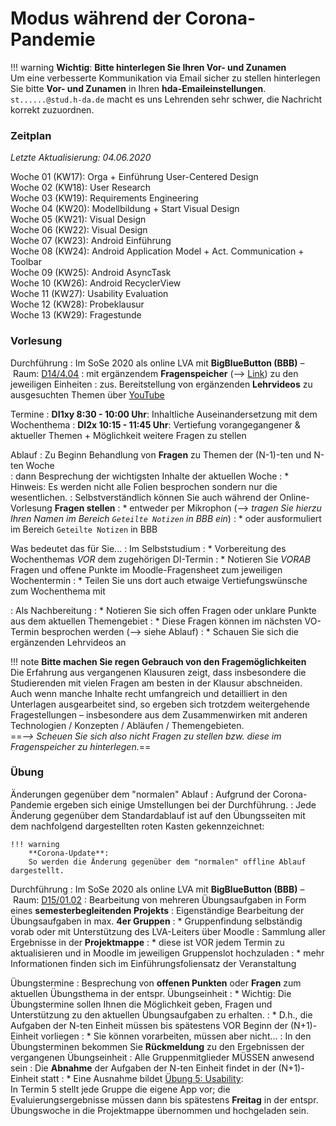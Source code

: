 # Modus während der Corona-Pandemie 

!!! warning
    **Wichtig**: **Bitte hinterlegen Sie Ihren Vor- und Zunamen**   
    Um eine verbesserte Kommunikation via Email sicher zu stellen hinterlegen Sie bitte **Vor- und Zunamen** in Ihren **hda-Emaileinstellungen**. `st......@stud.h-da.de` macht es uns Lehrenden sehr schwer, die Nachricht korrekt zuzuordnen.


### Zeitplan 

_Letzte Aktualisierung: 04.06.2020_ 

Woche 01 (KW17): Orga + Einführung User-Centered Design  
Woche 02 (KW18): User Research  
Woche 03 (KW19): Requirements Engineering  
Woche 04 (KW20): Modellbildung + Start Visual Design  
Woche 05 (KW21): Visual Design  
Woche 06 (KW22): Visual Design  
Woche 07 (KW23): Android Einführung  
Woche 08 (KW24): Android Application Model + Act. Communication + Toolbar  
Woche 09 (KW25): Android AsyncTask  
Woche 10 (KW26): Android RecyclerView  
Woche 11 (KW27): Usability Evaluation  
Woche 12 (KW28): Probeklausur  
Woche 13 (KW29): Fragestunde  


### Vorlesung

Durchführung 
: Im SoSe 2020 als online LVA mit **BigBlueButton (BBB)** – Raum: [D14/4.04](https://rooms.fbi.h-da.de/core/join/meeting/view/3968822e35d04f23b35f623496d9bc07)
: mit ergänzendem **Fragenspeicher** (--> [Link](https://lernen.h-da.de/mod/wiki/view.php?id=357203)) zu den jeweiligen Einheiten
: zus. Bereitstellung von ergänzenden **Lehrvideos** zu ausgesuchten Themen über [YouTube](https://www.youtube.com/channel/UCmvuGsp-maCJ_HwAgKxBpbA?view_as=subscriber)

Termine
: **DI1xy 8:30 - 10:00 Uhr**: Inhaltliche Auseinandersetzung mit dem Wochenthema
: **DI2x 10:15 - 11:45 Uhr**: Vertiefung vorangegangener & aktueller Themen + Möglichkeit weitere Fragen zu stellen

Ablauf 
: Zu Beginn Behandlung von **Fragen** zu Themen der (N-1)-ten und N-ten Woche  
: dann Besprechung der wichtigsten Inhalte der aktuellen Woche
: * Hinweis: Es werden nicht alle Folien besprochen sondern nur die wesentlichen.
: Selbstverständlich können Sie auch während der Online-Vorlesung **Fragen stellen**
: * entweder per Mikrophon (--> _tragen Sie hierzu Ihren Namen im Bereich `Geteilte Notizen` in BBB ein_)
: * oder ausformuliert im Bereich `Geteilte Notizen` in BBB


Was bedeutet das für Sie...
: Im Selbststudium
: * Vorbereitung des Wochenthemas *VOR* dem zugehörigen DI-Termin
: * Notieren Sie _VORAB_ Fragen und offene Punkte im Moodle-Fragensheet zum jeweiligen Wochentermin
: * Teilen Sie uns dort auch etwaige Vertiefungswünsche zum Wochenthema mit

: Als Nachbereitung
: * Notieren Sie sich offen Fragen oder unklare Punkte aus dem aktuellen Themengebiet
: * Diese Fragen können im nächsten VO-Termin besprochen werden (--> siehe Ablauf)
: * Schauen Sie sich die ergänzenden Lehrvideos an

!!! note
    **Bitte machen Sie regen Gebrauch von den Fragemöglichkeiten**  
    Die Erfahrung aus vergangenen Klausuren zeigt, dass insbesondere die Studierenden mit vielen Fragen am besten in der Klausur abschneiden. 
    Auch wenn manche Inhalte recht umfangreich und detailliert in den Unterlagen ausgearbeitet sind, so ergeben sich trotzdem weitergehende Fragestellungen – insbesondere aus dem Zusammenwirken mit anderen Technologien / Konzepten / Abläufen / Themengebieten.  
    ==_--> Scheuen Sie sich also nicht Fragen zu stellen bzw. diese im Fragenspeicher zu hinterlegen._==


### Übung

Änderungen gegenüber dem "normalen" Ablauf
: Aufgrund der Corona-Pandemie ergeben sich einige Umstellungen bei der Durchführung.
: Jede Änderung gegenüber dem Standardablauf ist auf den Übungsseiten mit dem nachfolgend dargestellten roten Kasten gekennzeichnet:

    !!! warning
        **Corona-Update**:  
        So werden die Änderung gegenüber dem "normalen" offline Ablauf dargestellt.

Durchführung
: Im SoSe 2020 als online LVA mit **BigBlueButton (BBB)** – Raum: [D15/01.02](https://rooms.fbi.h-da.de/core/join/meeting/view/97b043084809414a87a2cbdc85263502)
: Bearbeitung von mehreren Übungsaufgaben in Form eines **semesterbegleitenden Projekts**
: Eigenständige Bearbeitung der Übungsaufgaben in max. **4er Gruppen**
: * Gruppenfindung selbständig vorab oder mit Unterstützung des LVA-Leiters über Moodle
: Sammlung aller Ergebnisse in der **Projektmappe**
: * diese ist VOR jedem Termin zu aktualisieren und in Moodle im jeweiligen Gruppenslot hochzuladen
: * mehr Informationen finden sich im Einführungsfoliensatz der Veranstaltung


Übungstermine 
: Besprechung von **offenen Punkten** oder **Fragen** zum aktuellen Übungsthema in der entspr. Übungseinheit
: * Wichtig: Die Übungstermine sollen Ihnen die Möglichkeit geben, Fragen und Unterstützung zu den aktuellen Übungsaufgaben zu erhalten.
: * D.h., die Aufgaben der N-ten Einheit müssen bis spätestens VOR Beginn der (N+1)-Einheit vorliegen
: * Sie können vorarbeiten, müssen aber nicht...
: In den Übungsterminen bekommen Sie **Rückmeldung** zu den Ergebnissen der vergangenen Übungseinheit 
: Alle Gruppenmitglieder MÜSSEN anwesend sein 
: Die **Abnahme** der Aufgaben der N-ten Einheit findet in der (N+1)-Einheit statt
: * Eine Ausnahme bildet [Übung 5: Usability](termin5.md):  
In Termin 5 stellt jede Gruppe die eigene App vor; die Evaluierungsergebnisse müssen dann bis spätestens __Freitag__ in der entspr. Übungswoche in die Projektmappe übernommen und hochgeladen sein. 
<!--:    * Die Evaluierungsergebnisse _MÜSSEN_ bereits vor Ihrem letzten Übungstermin vollständig vorliegen und hochgeladen sein. -->
<!-- : * In der letzten Übungseinheit besprechen wir nur mehr Ihre Ergebnisse und Sie erhalten die Testierungsmitteilung -->


<!-- ### Prüfung

Aufgrund der Corona-bedingten Einschränkungen und der Aufforderung seitens der Hochschulleitung wenn möglich alternative, präsenzfreie Prüfungsformen anzubieten, findet im SoSe 2020 der Leistungsnachweis im Modul NZSE in Form einer ... statt.

Hierzu gibt es folgende 




#### Beitragsmatrix

Jede Gruppe hat die Beiträge ihrer Mitglieder aufgeschlüsselt nach ... in einer Matrix darzulegen.
Zur Beurteilung kann eine 

`--` minimales Involvement in der Bearbeitung der Aufgabe   
`-` unterdurchschnittlicher Beitrag;   
`o` zu erwartendes Engagement  
`+` überdurchschnittliches Engagement bei der Erarbeitung der Ergebnisse  
`++` Beitrag liegt erheblich über dem zu erwartendenen Beitrag (auch im Vergleich zu dem Teammitgliedern) 

Alternativ können Sie eine %-basierte Bewertungsskala verwenden.

#### Wiederholer / Studierende mit bestandener PVL aus Vorsemestern -->


